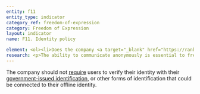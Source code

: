 ```yaml
---
entity: f11
entity_type: indicator
category_ref: freedom-of-expression
category: Freedom of Expression
layout: indicator
name: F11. Identity policy

element: <ol><li>Does the company <a target="_blank" href="https://rankingdigitalrights.org/2019-indicators/#require">require</a> users to verify their identity with their <a target="_blank" href="https://rankingdigitalrights.org/2019-indicators/#governmentid">government-issued identification</a>, or with other forms of identification that could be connected to their offline identity?</li></ol>
research: <p>The ability to communicate anonymously is essential to freedom of expression both on and offline. The use of a real name online, or requiring users to provide a company with identifying information, provides a link between online activities and a specific person. This presents human rights risks to those who, for example, voice opinions that don’t align with a government’s views or who engage in activism that a government does not permit. It also presents risks for people who are persecuted for religious beliefs or sexual orientation.</p><p>We therefore expect companies to disclose whether they might ask users to verify their identities using government-issued ID or other forms of identification that could be connected to their offline identity. We acknowledge that users may have to provide information that could be connected to their offline identity in order to access paid features of various products and services. However, users should be able to access features that don’t require payment without needing to provide information that can be tied to their offline identity.</p><p>This indicator is applicable to internet companies, mobile ecosystem companies, and pre-paid mobile services (for telecommunications companies).</p><p><b>Potential sources:</b></p><ul><li>Company terms of service or equivalent document</li><li>Company help center</li><li>Company sign up page</li></ul>
---
```

The company should not <a target="_blank" href="https://rankingdigitalrights.org/2019-indicators/#require">require</a> users to verify their identity with their <a target="_blank" href="https://rankingdigitalrights.org/2019-indicators/#governmentid">government-issued identification</a>, or other forms of identification that could be connected to their offline identity.